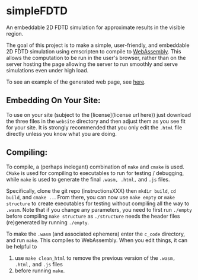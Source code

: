 # simpleFDTD
An embeddable 2D FDTD simulation for approximate results in the visible region.

The goal of this project is to make a simple, user-friendly, and embeddable 2D FDTD simulation using emscripten to compile to [WebAssembly](https://webassembly.org/). This allows the computation to be run in the user's browser, rather than on the server hosting the page allowing the server to run smoothly and serve simulations even under high load.

To see an example of the generated web page, see [here](https://easyfdtd.waldocorp.com).

## Embedding On Your Site:
To use on your site (subject to the [license](license url here)) just download the three files in the `website` directory and then adjust them as you see fit for your site. It is strongly recommended that you only edit the `.html` file directly unless you know what you are doing.

## Compiling:
To compile, a (perhaps inelegant) combination of `make` and `cmake` is used. `CMake` is used for compiling to executables to run for testing / debugging, while `make` is used to generate the final `.wasm, .html,` and `.js` files.

Specifically, clone the git repo (instructionsXXX) then `mkdir build`, `cd build`, and `cmake ..`. From there, you can now use `make empty` or `make structure` to create executables for testing without compiling all the way to `.wasm`. Note that if you change any parameters, you need to first run `./empty` before compiling `make structure` as `./structure` needs the header files (re)generated by running `./empty`.

To make the `.wasm` (and associated ephemera) enter the `c_code` directory, and run `make`. This compiles to WebAssembly. When you edit things, it can be helpful to
  1. use `make clean_html` to remove the previous version of the `.wasm, .html,` and `.js` files
  1. before running `make`.
